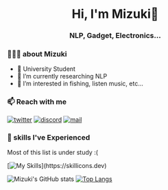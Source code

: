 <div align='center'>
  <h1>Hi, I'm Mizuki👋</h1>
  <h3>NLP, Gadget, Electronics...</h3>
</div>

### 🧑🏻‍🎓 about Mizuki
- 🏫 University Student 
- 🌱 I’m currently researching NLP
- 👀 I’m interested in fishing, listen music, etc...

### 📫 Reach with me
[![twitter](https://skillicons.dev/icons?i=twitter)](https://twitter.com/lovelovetrb)
[![discord](https://skillicons.dev/icons?i=discord)](https://discordapp.com/users/1049392338360873021)
[![mail](https://skillicons.dev/icons?i=gmail)](mailto:info@lovelovetrb.com)

###  🧰 skills I've Experienced
Most of this list is under study :(

[![My Skills](https://skillicons.dev/icons?i=py,pytorch,fastapi,html,css,js,ts,nodejs,react,nextjs,netlify,flutter,firebase,gatsby,graphql,java,docker,git,github,linux,lua,md,mysql,vscode,vim,neovim,figma,)](https://skillicons.dev)

![Mizuki's GitHub stats](https://github-readme-stats.vercel.app/api?username=lovelovetrb&show_icons=true&theme=dracula)
[![Top Langs](https://github-readme-stats.vercel.app/api/top-langs/?username=lovelovetrb&theme=dracula)](https://github.com/lovelovetrb/github-readme-stats)

<!---
lovelovetrb/lovelovetrb is a ✨ special ✨ repository because its `README.md` (this file) appears on your GitHub profile.
You can click the Preview link to take a look at your changes.
--->
